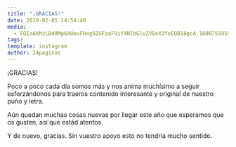 ```yaml
---
title: "¡GRACIAS!"
date: 2019-02-05 14:54:40
media: 
  - FQIoAkMzLBdAMp64UeuFHxgSZGFzaF9iYXNlbGluZV8xX3YxEQB16gcA_18007559593092766.mp4
tags: 
template: instagram
author: 24paginas
---
```


¡GRACIAS!

Poco a poco cada día somos más y nos anima muchísimo a seguir esforzándonos para traeros contenido interesante y original de nuestro puño y letra.

Aún quedan muchas cosas nuevas por llegar este año que esperamos que os gusten,  así que estád atentos.

Y de nuevo, gracias. Sin vuestro apoyo esto no tendría mucho sentido.
